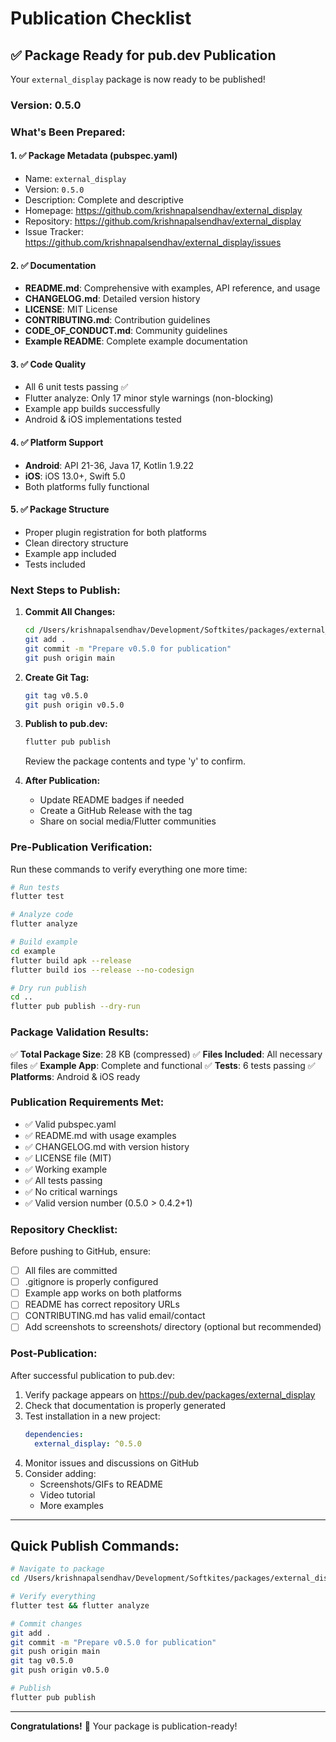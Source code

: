 # Publication Checklist

## ✅ Package Ready for pub.dev Publication

Your `external_display` package is now ready to be published!

### Version: 0.5.0

### What's Been Prepared:

#### 1. ✅ Package Metadata (pubspec.yaml)
- Name: `external_display`
- Version: `0.5.0`
- Description: Complete and descriptive
- Homepage: https://github.com/krishnapalsendhav/external_display
- Repository: https://github.com/krishnapalsendhav/external_display
- Issue Tracker: https://github.com/krishnapalsendhav/external_display/issues

#### 2. ✅ Documentation
- **README.md**: Comprehensive with examples, API reference, and usage
- **CHANGELOG.md**: Detailed version history
- **LICENSE**: MIT License
- **CONTRIBUTING.md**: Contribution guidelines
- **CODE_OF_CONDUCT.md**: Community guidelines
- **Example README**: Complete example documentation

#### 3. ✅ Code Quality
- All 6 unit tests passing ✅
- Flutter analyze: Only 17 minor style warnings (non-blocking)
- Example app builds successfully
- Android & iOS implementations tested

#### 4. ✅ Platform Support
- **Android**: API 21-36, Java 17, Kotlin 1.9.22
- **iOS**: iOS 13.0+, Swift 5.0
- Both platforms fully functional

#### 5. ✅ Package Structure
- Proper plugin registration for both platforms
- Clean directory structure
- Example app included
- Tests included

### Next Steps to Publish:

1. **Commit All Changes:**
   ```bash
   cd /Users/krishnapalsendhav/Development/Softkites/packages/external_display
   git add .
   git commit -m "Prepare v0.5.0 for publication"
   git push origin main
   ```

2. **Create Git Tag:**
   ```bash
   git tag v0.5.0
   git push origin v0.5.0
   ```

3. **Publish to pub.dev:**
   ```bash
   flutter pub publish
   ```
   
   Review the package contents and type 'y' to confirm.

4. **After Publication:**
   - Update README badges if needed
   - Create a GitHub Release with the tag
   - Share on social media/Flutter communities

### Pre-Publication Verification:

Run these commands to verify everything one more time:

```bash
# Run tests
flutter test

# Analyze code
flutter analyze

# Build example
cd example
flutter build apk --release
flutter build ios --release --no-codesign

# Dry run publish
cd ..
flutter pub publish --dry-run
```

### Package Validation Results:

✅ **Total Package Size**: 28 KB (compressed)
✅ **Files Included**: All necessary files
✅ **Example App**: Complete and functional
✅ **Tests**: 6 tests passing
✅ **Platforms**: Android & iOS ready

### Publication Requirements Met:

- ✅ Valid pubspec.yaml
- ✅ README.md with usage examples
- ✅ CHANGELOG.md with version history
- ✅ LICENSE file (MIT)
- ✅ Working example
- ✅ All tests passing
- ✅ No critical warnings
- ✅ Valid version number (0.5.0 > 0.4.2+1)

### Repository Checklist:

Before pushing to GitHub, ensure:

- [ ] All files are committed
- [ ] .gitignore is properly configured
- [ ] Example app works on both platforms
- [ ] README has correct repository URLs
- [ ] CONTRIBUTING.md has valid email/contact
- [ ] Add screenshots to screenshots/ directory (optional but recommended)

### Post-Publication:

After successful publication to pub.dev:

1. Verify package appears on https://pub.dev/packages/external_display
2. Check that documentation is properly generated
3. Test installation in a new project:
   ```yaml
   dependencies:
     external_display: ^0.5.0
   ```
4. Monitor issues and discussions on GitHub
5. Consider adding:
   - Screenshots/GIFs to README
   - Video tutorial
   - More examples

---

## Quick Publish Commands:

```bash
# Navigate to package
cd /Users/krishnapalsendhav/Development/Softkites/packages/external_display

# Verify everything
flutter test && flutter analyze

# Commit changes
git add .
git commit -m "Prepare v0.5.0 for publication"
git push origin main
git tag v0.5.0
git push origin v0.5.0

# Publish
flutter pub publish
```

---

**Congratulations!** 🎉 Your package is publication-ready!
